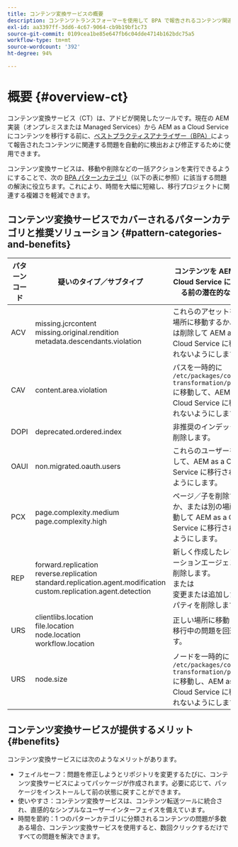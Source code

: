 ```yaml
---
title: コンテンツ変換サービスの概要
description: コンテンツトランスフォーマーを使用して BPA で報告されるコンテンツ関連の問題を検出および修正する方法について説明します。
exl-id: aa3397ff-3dd6-4c67-9064-cb9b19bf1c73
source-git-commit: 0109cea1be85e647fb6c04dde4714b162bdc75a5
workflow-type: tm+mt
source-wordcount: '392'
ht-degree: 94%

---
```


# 概要 {#overview-ct}

コンテンツ変換サービス（CT）は、アドビが開発したツールです。現在の AEM 実装（オンプレミスまたは Managed Services）から AEM as a Cloud Service にコンテンツを移行する前に、[ベストプラクティスアナライザー（BPA）](/help/journey-migration/best-practices-analyzer/overview-best-practices-analyzer.md)によって報告されたコンテンツに関連する問題を自動的に検出および修正するために使用できます。

コンテンツ変換サービスは、移動や削除などの一括アクションを実行できるようにすることで、次の [BPA パターンカテゴリ](https://experienceleague.adobe.com/docs/experience-manager-pattern-detection/table-of-contents/aso.html?lang=ja)（以下の表に参照）に該当する問題の解決に役立ちます。これにより、時間を大幅に短縮し、移行プロジェクトに関連する複雑さを軽減できます。

## コンテンツ変換サービスでカバーされるパターンカテゴリと推奨ソリューション {#pattern-categories-and-benefits}

| パターンコード | 疑いのタイプ／サブタイプ | コンテンツを AEM as a Cloud Service に移行する前の潜在的な修正 |
|--------------|--------------------------------------------------------------------------------------------------------------------|------------------------------------------------------------------------------------------------------------------------------------|
| ACV | missing.jcrcontent <br> missing.original.rendition <br> metadata.descendants.violation | これらのアセットを別の場所に移動するか、または削除して AEM as a Cloud Service に移行されないようにします。 |
| CAV | content.area.violation | パスを一時的に `/etc/packages/content-transformation/paths` に移動して、AEM as a Cloud Service に移行されないようにします。 |
| DOPI | deprecated.ordered.index | 非推奨のインデックスを削除します。 |
| OAUI | non.migrated.oauth.users | これらのユーザーを削除して、AEM as a Cloud Service に移行されないようにします。 |
| PCX | page.complexity.medium <br> page.complexity.high | ページ／子を削除するか、または別の場所に移動して AEM as a Cloud Service に移行されないようにします。 |
| REP | forward.replication <br> reverse.replication <br> standard.replication.agent.modification <br> custom.replication.agent.detection | 新しく作成したレプリケーションエージェントを削除します。 <br> または <br> 変更または追加したプロパティを削除します。 |
| URS | clientlibs.location <br> file.location <br> node.location <br> workflow.location | 正しい場所に移動して、移行中の問題を回避します。 |
| URS | node.size | ノードを一時的に `/etc/packages/content-transformation/paths` に移動し、AEM as a Cloud Service に移行されないようにします。 |

## コンテンツ変換サービスが提供するメリット {#benefits}

コンテンツ変換サービスには次のようなメリットがあります。

* フェイルセーフ：問題を修正しようとリポジトリを変更するたびに、コンテンツ変換サービスによってパッケージが作成されます。必要に応じて、パッケージをインストールして前の状態に戻すことができます。
* 使いやすさ：コンテンツ変換サービスは、コンテンツ転送ツールに統合され、直感的なシンプルなユーザーインターフェイスを備えています。
* 時間を節約：1 つのパターンカテゴリに分類されるコンテンツの問題が多数ある場合、コンテンツ変換サービスを使用すると、数回クリックするだけですべての問題を解決できます。
